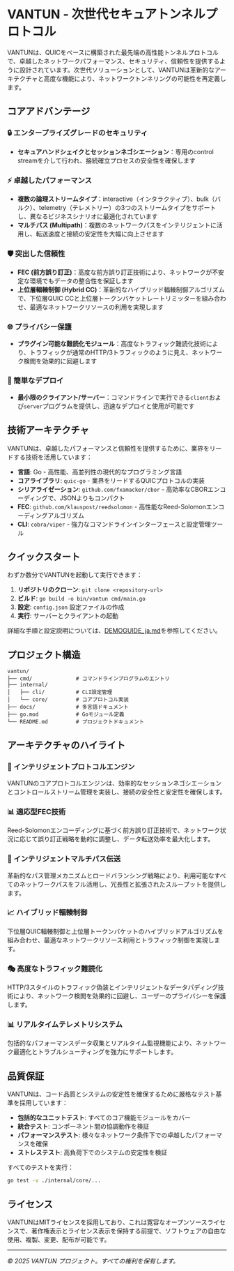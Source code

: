 # VANTUN - 次世代セキュアトンネルプロトコル

VANTUNは、QUICをベースに構築された最先端の高性能トンネルプロトコルで、卓越したネットワークパフォーマンス、セキュリティ、信頼性を提供するように設計されています。次世代ソリューションとして、VANTUNは革新的なアーキテクチャと高度な機能により、ネットワークトンネリングの可能性を再定義します。

## コアアドバンテージ

### 🔒 エンタープライズグレードのセキュリティ
- **セキュアハンドシェイクとセッションネゴシエーション**：専用のcontrol streamを介して行われ、接続確立プロセスの安全性を確保します

### ⚡ 卓越したパフォーマンス
- **複数の論理ストリームタイプ**：interactive（インタラクティブ）、bulk（バルク）、telemetry（テレメトリー）の3つのストリームタイプをサポートし、異なるビジネスシナリオに最適化されています
- **マルチパス (Multipath)**：複数のネットワークパスをインテリジェントに活用し、転送速度と接続の安定性を大幅に向上させます

### 🛡️ 突出した信頼性
- **FEC (前方誤り訂正)**：高度な前方誤り訂正技術により、ネットワークが不安定な環境でもデータの整合性を保証します
- **上位層輻輳制御 (Hybrid CC)**：革新的なハイブリッド輻輳制御アルゴリズムで、下位層QUIC CCと上位層トークンバケットレートリミッターを組み合わせ、最適なネットワークリソースの利用を実現します

### 🌐 プライバシー保護
- **プラグイン可能な難読化モジュール**：高度なトラフィック難読化技術により、トラフィックが通常のHTTP/3トラフィックのように見え、ネットワーク検閲を効果的に回避します

### 🚀 簡単なデプロイ
- **最小限のクライアント/サーバー**：コマンドラインで実行できる`client`および`server`プログラムを提供し、迅速なデプロイと使用が可能です

## 技術アーキテクチャ

VANTUNは、卓越したパフォーマンスと信頼性を提供するために、業界をリードする技術を活用しています：

- **言語**: Go - 高性能、高並列性の現代的なプログラミング言語
- **コアライブラリ**: `quic-go` - 業界をリードするQUICプロトコルの実装
- **シリアライゼーション**: `github.com/fxamacker/cbor` - 高効率なCBORエンコーディングで、JSONよりもコンパクト
- **FEC**: `github.com/klauspost/reedsolomon` - 高性能なReed-Solomonエンコーディングアルゴリズム
- **CLI**: `cobra/viper` - 強力なコマンドラインインターフェースと設定管理ツール

## クイックスタート

わずか数分でVANTUNを起動して実行できます：

1. **リポジトリのクローン**: `git clone <repository-url>`
2. **ビルド**: `go build -o bin/vantun cmd/main.go`
3. **設定**: `config.json` 設定ファイルの作成
4. **実行**: サーバーとクライアントの起動

詳細な手順と設定説明については、[DEMOGUIDE_ja.md](DEMOGUIDE_ja.md)を参照してください。

## プロジェクト構造

```
vantun/
├── cmd/              # コマンドラインプログラムのエントリ
├── internal/
│   ├── cli/          # CLI設定管理
│   └── core/         # コアプロトコル実装
├── docs/             # 多言語ドキュメント
├── go.mod            # Goモジュール定義
└── README.md         # プロジェクトドキュメント
```

## アーキテクチャのハイライト

### 🔧 インテリジェントプロトコルエンジン
VANTUNのコアプロトコルエンジンは、効率的なセッションネゴシエーションとコントロールストリーム管理を実装し、接続の安全性と安定性を確保します。

### 📊 適応型FEC技術
Reed-Solomonエンコーディングに基づく前方誤り訂正技術で、ネットワーク状況に応じて誤り訂正戦略を動的に調整し、データ転送効率を最大化します。

### 🔄 インテリジェントマルチパス伝送
革新的なパス管理メカニズムとロードバランシング戦略により、利用可能なすべてのネットワークパスをフル活用し、冗長性と拡張されたスループットを提供します。

### 📈 ハイブリッド輻輳制御
下位層QUIC輻輳制御と上位層トークンバケットのハイブリッドアルゴリズムを組み合わせ、最適なネットワークリソース利用とトラフィック制御を実現します。

### 🎭 高度なトラフィック難読化
HTTP/3スタイルのトラフィック偽装とインテリジェントなデータパディング技術により、ネットワーク検閲を効果的に回避し、ユーザーのプライバシーを保護します。

### 📊 リアルタイムテレメトリシステム
包括的なパフォーマンスデータ収集とリアルタイム監視機能により、ネットワーク最適化とトラブルシューティングを強力にサポートします。

## 品質保証

VANTUNは、コード品質とシステムの安定性を確保するために厳格なテスト基準を採用しています：

- **包括的なユニットテスト**: すべてのコア機能モジュールをカバー
- **統合テスト**: コンポーネント間の協調動作を検証
- **パフォーマンステスト**: 様々なネットワーク条件下での卓越したパフォーマンスを確保
- **ストレステスト**: 高負荷下でのシステムの安定性を検証

すべてのテストを実行：

```bash
go test -v ./internal/core/...
```

## ライセンス

VANTUNはMITライセンスを採用しており、これは寛容なオープンソースライセンスで、著作権表示とライセンス表示を保持する前提で、ソフトウェアの自由な使用、複製、変更、配布が可能です。

---

*© 2025 VANTUN プロジェクト。すべての権利を保有します。*
